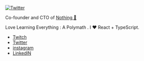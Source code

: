 <a href="https://twitter.com/imskanand"><img src="https://img.shields.io/twitter/follow/theacorn1010?label=Twitter&style=social" alt="Twitter"></a>

Co-founder and CTO of [Nothing 👾](github.com/ShubhamkumarAnand)

Love Learning Everything : A Polymath . I ❤️ React + TypeScript.

* [Twitch](https://twitch.tv/imskanand)
* [Twitter](https://twitter.com/imskanand)
* [instagram](https://www.instagram.com/imskanand)
* [LinkedIN](https://www.linkedin.com/in/shubham-kumar-anand-19b52618b/)

